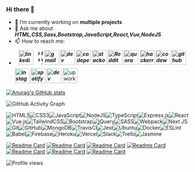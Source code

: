 ### Hi there 👋
- 🔭 I’m currently working on **multiple projects**
- 💬 Ask me about ***HTML,CSS,Sass,Bootstrap,JavaScript,React,Vue,NodeJS***
- 📫 How to reach me:
- ***[<img src='https://cdn.jsdelivr.net/npm/simple-icons@3.0.1/icons/linkedin.svg' style="margin:10px" alt='linkedin' height='40'>](https://www.linkedin.com/in/enes-inan-201b211a0/) [<img src='https://cdn.jsdelivr.net/npm/simple-icons@3.0.1/icons/medium.svg'  style="width:5px" alt='medium' height='40'>](https://enesinann.medium.com) [<img src='https://cdn.jsdelivr.net/npm/simple-icons@3.0.1/icons/twitter.svg'  style="width:5px" alt='twitter' height='40'>](https://twitter.com/enes_xyz) [<img src='https://cdn.jsdelivr.net/npm/simple-icons@3.0.1/icons/gmail.svg' alt='gmail' height='40'>](mailto:inane064@gmail.com) [<img src='https://cdn.jsdelivr.net/npm/simple-icons@3.0.1/icons/dev-dot-to.svg' alt='dev' height='40'>](https://dev.to/enesdev) [<img src='https://cdn.jsdelivr.net/npm/simple-icons@3.0.1/icons/codepen.svg' alt='codepen' height='40'>](https://codepen.io/enes-dev) [<img src='https://cdn.jsdelivr.net/npm/simple-icons@3.0.1/icons/stackoverflow.svg' alt='stackoverflow' height='40'>](https://stackoverflow.com/users/14460875) [<img src='https://cdn.jsdelivr.net/npm/simple-icons@3.0.1/icons/reddit.svg' alt='Reddit' height='40'>](https://www.reddit.com/user/kelek2716) [<img src='https://cdn.jsdelivr.net/npm/simple-icons@3.0.1/icons/quora.svg' alt='quora' height='40'>](https://www.quora.com/profile/Enes-İnan-1) [<img src='https://cdn.jsdelivr.net/npm/simple-icons@3.0.1/icons/hackerrank.svg' alt='hackerrank' height='40'>](https://www.hackerrank.com/inane064) [<img src='https://cdn.jsdelivr.net/npm/simple-icons@3.0.1/icons/codewars.svg' alt='codewars' height='40'>](https://www.codewars.com/users/enes-dev) [<img src='https://cdn.jsdelivr.net/npm/simple-icons@3.0.1/icons/github.svg' alt='github' height='40'>](https://github.com/enes-dev) [<img src='https://cdn.jsdelivr.net/npm/simple-icons@3.0.1/icons/instagram.svg' alt='instagram' height='40'>](https://www.instagram.com/inn.enss/) [<img src='https://cdn.jsdelivr.net/npm/simple-icons@3.0.1/icons/spotify.svg' alt='spotify' height='40'>](https://open.spotify.com/user/70qwerty?si=cb7412657d6b4405) [<img src='https://cdn.jsdelivr.net/npm/simple-icons@3.0.1/icons/hashnode.svg' alt='dev' height='40'>](https://hashnode.com/@enes-dev)*** [<img src='https://cdn.jsdelivr.net/npm/simple-icons@3.0.1/icons/upwork.svg' alt='upwork' height='40'>](https://www.upwork.com/freelancers/~01cfb8abeea5f51391)  
   
                
                                                  
             
  
[![Anurag's GitHub stats](https://github-readme-stats.vercel.app/api?username=enesinan&show_icons=true&theme=radical)](https://github.com/anuraghazra/github-readme-stats)

![GitHub Activity Graph](https://activity-graph.herokuapp.com/graph?username=enesinan) 

<img alt="HTML5" src="https://img.shields.io/badge/html5%20-%23E34F26.svg?&style=for-the-badge&logo=html5&logoColor=white"/><img alt="CSS3" src="https://img.shields.io/badge/css3%20-%231572B6.svg?&style=for-the-badge&logo=css3&logoColor=white"/><img alt="JavaScript" src="https://img.shields.io/badge/javascript%20-%23323330.svg?&style=for-the-badge&logo=javascript&logoColor=%23F7DF1E"/><img alt="NodeJS" src="https://img.shields.io/badge/node.js%20-%2343853D.svg?&style=for-the-badge&logo=node.js&logoColor=white"/><img alt="TypeScript" src="https://img.shields.io/badge/typescript%20-%23007ACC.svg?&style=for-the-badge&logo=typescript&logoColor=white"/><img alt="Express.js" src="https://img.shields.io/badge/express.js%20-%23404d59.svg?&style=for-the-badge"/><img alt="React" src="https://img.shields.io/badge/react%20-%2320232a.svg?&style=for-the-badge&logo=react&logoColor=%2361DAFB"/><img alt="Vue.js" src="https://img.shields.io/badge/vuejs%20-%2335495e.svg?&style=for-the-badge&logo=vue.js&logoColor=%234FC08D"/><img alt="TailwindCSS" src="https://img.shields.io/badge/tailwindcss%20-%2338B2AC.svg?&style=for-the-badge&logo=tailwind-css&logoColor=white"/><img alt="Bootstrap" src="https://img.shields.io/badge/bootstrap%20-%23563D7C.svg?&style=for-the-badge&logo=bootstrap&logoColor=white"/><img alt="jQuery" src="https://img.shields.io/badge/jquery%20-%230769AD.svg?&style=for-the-badge&logo=jquery&logoColor=white"/><img alt="SASS" src="https://img.shields.io/badge/SASS%20-hotpink.svg?&style=for-the-badge&logo=SASS&logoColor=white"/><img alt="Webpack" src="https://img.shields.io/badge/webpack%20-%238DD6F9.svg?&style=for-the-badge&logo=webpack&logoColor=black" /><img alt="Next JS" src="https://img.shields.io/badge/next%20js%20-%23000000.svg?&style=for-the-badge&logo=next.js&logoColor=white"/><img alt="Git" src="https://img.shields.io/badge/git%20-%23F05033.svg?&style=for-the-badge&logo=git&logoColor=white"/><img alt="GitHub" src="https://img.shields.io/badge/github%20-%23121011.svg?&style=for-the-badge&logo=github&logoColor=white"/><img alt="MongoDB" src ="https://img.shields.io/badge/MongoDB-%234ea94b.svg?&style=for-the-badge&logo=mongodb&logoColor=white"/><img alt="TravisCI" src="https://img.shields.io/badge/travisci%20-%232B2F33.svg?&style=for-the-badge&logo=travis&logoColor=white"/><img alt="Jest" src="https://img.shields.io/badge/-jest-%23C21325?&style=for-the-badge&logo=jest&logoColor=white"/><img alt="Ubuntu" src="https://img.shields.io/badge/Ubuntu-E95420?style=for-the-badge&logo=ubuntu&logoColor=white" /><img alt="Docker" src="https://img.shields.io/badge/docker%20-%230db7ed.svg?&style=for-the-badge&logo=docker&logoColor=white"/><img alt="ESLint" src="https://img.shields.io/badge/ESLint-4B3263?style=for-the-badge&logo=eslint&logoColor=white" /><img alt="Babel" src="https://img.shields.io/badge/Babel-F9DC3e?style=for-the-badge&logo=babel&logoColor=black" /><img alt="Firebase" src="https://img.shields.io/badge/firebase%20-%23039BE5.svg?&style=for-the-badge&logo=firebase"/><img alt="Heroku" src="https://img.shields.io/badge/heroku%20-%23430098.svg?&style=for-the-badge&logo=heroku&logoColor=white"/><img alt="Vercel" src="https://img.shields.io/badge/vercel%20-%23000000.svg?&style=for-the-badge&logo=vercel&logoColor=white"/><img alt="Slack" src="https://img.shields.io/badge/Slack-4A154B?style=for-the-badge&logo=slack&logoColor=white" /><img alt="Trello" src="https://img.shields.io/badge/Trello%20-%23026AA7.svg?&style=for-the-badge&logo=Trello&logoColor=white"/><img alt="Jasmine" src="https://img.shields.io/badge/-Jasmine-%238A4182?&style=for-the-badge&logo=Jasmine&logoColor=white"/>


   
 
 


[![Readme Card](https://github-readme-stats.vercel.app/api/pin/?username=enesinan&repo=Go-port-scanner)](https://github.com/enesinan/Go-port-scanner) [![Readme Card](https://github-readme-stats.vercel.app/api/pin/?username=enesinan&repo=vue-todo)](https://github.com/enesinan/vue-todo)   [![Readme Card](https://github-readme-stats.vercel.app/api/pin/?username=enesinan&repo=react-crypto)](https://github.com/enesinan/react-crypto) [![Readme Card](https://github-readme-stats.vercel.app/api/pin/?username=enesinan&repo=supabase)](https://github.com/enesinan/supabase)   [![Readme Card](https://github-readme-stats.vercel.app/api/pin/?username=enesinan&repo=facebook-messenger)](https://github.com/enesinan/facebook-messenger)   [![Readme Card](https://github-readme-stats.vercel.app/api/pin/?username=enesinan&repo=instagram-clone)](https://github.com/enesinan/instagram-clone)  [![Readme Card](https://github-readme-stats.vercel.app/api/pin/?username=enesinan&repo=Netflix-Clone)](https://github.com/enesinan/Netflix-Clone)



![Profile views](https://gpvc.arturio.dev/enesinan)  
<!--
**enes-dev/enes-dev** is a ✨ _special_ ✨ repository because its `README.md` (this file) appears on your GitHub profile.

Here are some ideas to get you started:

- 🔭 I’m currently working on ...
- 🌱 I’m currently learning ...
- 👯 I’m looking to collaborate on ...
- 🤔 I’m looking for help with ...
- 💬 Ask me about ...
- 📫 How to reach me: ...
- 😄 Pronouns: ...
- ⚡ Fun fact: ...
-->

